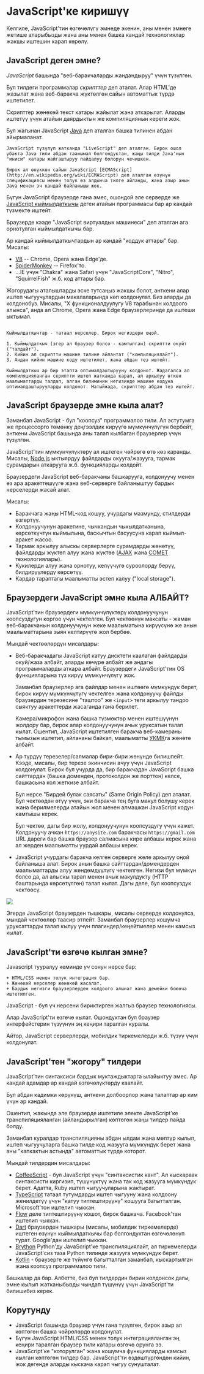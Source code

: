 # JavaScript'ке киришүү

Келгиле, JavaScript'тин өзгөчөлүгү эмнеде экенин, аны менен эмнеге жетише аларыбызды жана аны менен башка кандай технологиялар жакшы иштешин карап көрөлү.

## JavaScript деген эмне?

*JavaScript* башында "веб-баракчаларды жандандыруу" үчүн түзүлгөн.

Бул тилдеги программалар *скрипттер* деп аталат. Алар HTML'де жазылат жана веб-баракча жүктөлгөн сайын автоматтык түрдө иштетилет.

Скрипттер жөнөкөй текст катары жайылат жана аткарылат. Аларды иштетүү үчүн атайын даярдыктын же компиляциянын кереги жок.

Бул жагынан JavaScript [Java](https://ky.wikipedia.org/wiki/Java) деп аталган башка тилинен абдан айырмаланат.

```smart header="Эмне үчүн <u>Java</u>Script деп аталат?"
JavaScript түзүлүп жатканда "LiveScript" деп аталган. Бирок ошол убакта Java тили абдан таанымал болгондуктан, жаңы тилди Java'нын "иниси" катары жайгаштыруу пайдалуу болорун чечишкен.

Бирок ал өнүккөн сайын JavaScript [ECMAScript](http://en.wikipedia.org/wiki/ECMAScript) деп аталган өзүнүн спецификациясы менен толук өз алдынча тилге айланды, жана азыр анын Java менен эч кандай байланышы жок.
```

Бүгүн JavaScript браузерде гана эмес, ошондой эле серверде же [JavaScript кыймылдаткычы](https://en.wikipedia.org/wiki/JavaScript_engine) деген атайын программасы бар ар кандай түзмөктө иштейт.

Браузерде кээде "JavaScript виртуалдык машинеси" деп аталган ага орнотулган кыймылдаткычы бар.

Ар кандай кыймылдаткычтардын ар кандай "коддук аттары" бар. Мисалы:

- [V8](https://en.wikipedia.org/wiki/V8_(JavaScript_engine)) -- Chrome, Opera жана Edge'де.
- [SpiderMonkey](https://en.wikipedia.org/wiki/SpiderMonkey) -- Firefox'то.
- ...IE үчүн "Chakra" жана Safari үчүн "JavaScriptCore", "Nitro", "SquirrelFish" ж.б. код аттары бар.

Жогорудагы аталыштарды эске тутсаңыз жакшы болот, анткени алар иштеп чыгуучулардын макалаларында көп колдонулат. Биз аларды да колдонобуз. Мисалы, "X функционалдуулугу V8 тарабынан колдоого алынса", анда ал Chrome, Opera жана Edge браузерлеринде да иштеши ыктымал.

```smart header="Кыймылдаткычтар кантип иштейт?"

Кыймылдаткычтар - татаал нерселер. Бирок негиздери оңой.

1. Кыймылдаткыч (эгер ал браузер болсо - камтылган) скриптти окуйт ("талдайт").
2. Кийин ал скриптти машине тилине айлантат ("компиляциялайт").
3. Андан кийин машине коду иштетилет, жана абдан тез иштейт.

Кыймылдаткыч ар бир этапта оптималдаштырууну колдонот. Жадагалса ал компиляцияланган скриптти иштеп жатканда карап, ал аркылуу өткөн маалыматтарды талдап, алган билиминин негизинде машине кодуна оптималдаштырууларды колдонот. Натыйжада, скрипттер абдан тез иштейт.
```

## JavaScript браузерде эмне кыла алат?

Заманбап JavaScript - бул "коопсуз" программалоо тили. Ал эстутумга же процессорго төмөнкү деңгээлдик кирүүгө мүмкүнчүлүгүн бербейт, анткени JavaScript башында аны талап кылбаган браузерлер үчүн түзүлгөн.

JavaScript'тин мүмкүнчүлүктөрү ал иштеген чөйрөгө өтө көз каранды. Мисалы, [Node.js](https://ky.wikipedia.org/wiki/Node.js) ыктыярдуу файлдарды окууга/жазууга, тармак сурамдарын аткарууга ж.б. функцияларды колдойт.

Браузердеги JavaScript веб-баракчаны башкарууга, колдонуучу менен өз ара аракеттешүүгө жана веб-серверге байланыштуу бардык нерселерди жасай алат.

Мисалы:

- Баракчага жаңы HTML-код кошуу, учурдагы мазмунду, стилдерди өзгөртүү.
- Колдонуучунун аракетине, чычкандын чыкылдатканына, көрсөткүчтүн кыймылына, баскычтын басуусуна карап кыймыл-аракет жасоо.
- Тармак аркылуу алыскы серверлерге сурамдарды жөнөтүү, файлдарды жүктөп алуу жана жүктөө ([AJAX](https://en.wikipedia.org/wiki/Ajax_(programming)) жана [COMET](https://en.wikipedia.org/wiki/Comet_(programming)) технологиялары).
- Кукилерди алуу жана орнотуу, келүүчүгө суроолорду берүү, билдирүүлөрдү көрсөтүү.
- Кардар тараптагы маалыматты эстеп калуу ("local storage").

## Браузердеги JavaScript эмне кыла АЛБАЙТ?

JavaScript'тин браузердеги мүмкүнчүлүктөрү колдонуучунун коопсуздугун коргоо үчүн чектелген. Бул чектөөнүн максаты - жаман веб-баракчанын колдонуучунун жеке маалыматына кирүүсүнө же анын маалыматтарына зыян келтирүүгө жол бербөө.

Мындай чектөөлөрдүн мисалдары:

- Веб-баракчадагы JavaScript катуу дисктеги каалаган файлдарды окуй/жаза албайт, аларды көчүрө албайт же андагы программаларды аткара албайт. Браузердеги JavaScript'тин OS функцияларына түз кирүү мүмкүнчүлүгү жок.

    Заманбап браузерлер ага файлдар менен иштөөгө мүмкүндүк берет, бирок кирүү мүмкүнчүлүгү чектелген жана колдонуучу файлды браузердин терезесине "таштоо" же `<input>` теги аркылуу тандоо сыяктуу аракеттерди жасаганда гана берилет.
    
    Камера/микрофон жана башка түзмөктөр менен иштешүүнүн жолдору бар, бирок алар колдонуучунун ачык уруксатын талап кылат. Ошентип, JavaScript иштетилген баракча веб-камераны тымызын иштетип, айлананы байкап, маалыматты [УКМК](https://en.wikipedia.org/wiki/State_Committee_for_National_Security_(Kyrgyzstan))га жөнөтө албайт.
    
- Ар түрдүү терезелер/салмалар бири-бири жөнүндө билишпейт. Кээде, мисалы, бир терезе экинчисин ачуу үчүн JavaScript колдонулат. Бирок бул учурда да, бир баракчадан JavaScript башка сайттардан (башка доменден, протоколдон же порттон) келсе, башкасына кол жеткизе албайт.

    Бул нерсе "Бирдей булак саясаты" (Same Origin Policy) деп аталат. Бул чектөөдөн өтүү үчүн, эки баракча тең буга макул болушу керек жана берилмелерди атайын жол менен алмашкан JavaScript кодун камтышы керек.

    Бул чектөө, дагы бир жолу, колдонуучунун коопсуздугу үчүн кажет. Колдонуучу ачкан `https://anysite.com` баракчасы `https://gmail.com` URL дареги бар башка браузер салмасына кире албашы керек жана ал жерден маалыматты уурдай албашы керек.

- JavaScript учурдагы баракча келген серверге желе аркылуу оңой байланыша алат. Бирок анын башка сайттардан/домендерден маалыматтарды алуу жөндөмдүүлүгү чектелген. Негизи бул мүмкүн болсо да, ал алыскы тарап менен ачык макулдукту (HTTP баштарында көрсөтүлгөн) талап кылат. Дагы деле, бул коопсуздук чектөөсү.

![](limitations.svg)

Эгерде JavaScript браузерден тышкары, мисалы серверде колдонулса, мындай чектөөлөр таасир этпейт. Заманбап браузерлер кошумча уруксаттарды талап кылуу үчүн плагиндер/кеңейтмелер менен камсыз кылат.

## JavaScript'ти өзгөчө кылган эмне?

Javascript тууралуу кеминде *үч* сонун нерсе бар:

```compare
+ HTML/CSS менен толук интеграция бар.
+ Жөнөкөй нерселер жөнөкөй жасалат.
+ Бардык негизги браузерлерден колдоого алынат жана демейки боюнча иштетилген.
```
JavaScript - бул үч нерсени бириктирген жалгыз браузер технологиясы.

Алар JavaScript'ти өзгөчө кылат. Ошондуктан бул браузер интерфейстерин түзүүнүн эң кеңири таралган куралы.

Айтор, JavaScript серверлерди, мобилдик тиркемелерди ж.б. түзүү үчүн колдонулат.

## JavaScript'тен "жогору" тилдери

JavaScript'тин синтаксиси бардык муктаждыктарга ылайыктуу эмес. Ар кандай адамдар ар кандай өзгөчөлүктөрдү каалайт.

Бул абдан кадимки көрүнүш, анткени долбоорлор жана талаптар ар ким үчүн ар кандай.

Ошентип, жакында эле браузерде иштетиле электе JavaScript'ке транспиляцияланган (айландырылган) көптөгөн жаңы тилдер пайда болду.

Заманбап куралдар транспиляцияны абдан ылдам жана мөлтүр кылып, иштеп чыгуучуларга башка тилде код жазууга мүмкүндүк берет жана аны "капкактын астында" автоматтык түрдө которот.

Мындай тилдердин мисалдары:

- [CoffeeScript](https://coffeescript.org/) - бул JavaScript үчүн "синтаксистик кант". Ал кыскараак синтаксисти киргизип, түшүнүктүү жана так код жазууга мүмкүндүк берет. Адатта, Ruby иштеп чыгуучуларына жактырат.
- [TypeScript](https://www.typescriptlang.org/) татаал тутумдарды иштеп чыгууну жана колдоону женилдетүү үчүн "катуу типтештирүүнү" кошууга багытталган. Microsoft'тон иштелип чыккан.
- [Flow](https://flow.org/) деле типтештирүүнү кошот, бирок башкача. Facebook'тан иштелип чыккан.
- [Dart](https://www.dartlang.org/) браузерден тышкары (мисалы, мобилдик тиркемелерде) иштеген өзүнүн кыймылдаткычы бар болгондуктан өзгөчөлөнүп турат. Google'дан иштелип чыккан. 
- [Brython](https://brython.info/) Python'ду JavaScript'ке транспиляциялайт, ал тиркемелерди JavaScript'сиз таза Python тилинде жазууга мүмкүндүк берет.
- [Kotlin](https://kotlinlang.org/docs/reference/js-overview.html) - браузерге же түйүнгө багытталган заманбап, кыскартылган жана коопсуз программалоо тили.

Башкалар да бар. Албетте, биз бул тилдердин бирин колдонсок дагы, эмне кылып жатканыбызды чындап түшүнүү үчүн JavaScript'ти билишибиз керек.

## Корутунду

- JavaScript башында браузер үчүн гана түзүлгөн, бирок азыр ал көптөгөн башка чөйрөлөрдө колдонулат.
- Бүгүн JavaScript HTML/CSS менен толук интеграцияланган эң кеңири таралган браузер тили катары өзгөчө орунга ээ.
- JavaScript'ке "которулган" жана кошумча функцияларды камсыз кылган көптөгөн тилдер бар. JavaScript'ти өздөштүргөндөн кийин, жок дегенде аларды кыскача карап чыгуу сунушталат.
